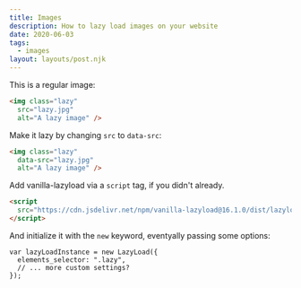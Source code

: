 ```yaml
---
title: Images
description: How to lazy load images on your website
date: 2020-06-03
tags:
  - images
layout: layouts/post.njk
---
```


This is a regular image:

```html
<img class="lazy"
  src="lazy.jpg"
  alt="A lazy image" />
```

Make it lazy by changing `src` to `data-src`:

```html
<img class="lazy"
  data-src="lazy.jpg"
  alt="A lazy image" />
```

Add vanilla-lazyload via a `script` tag, if you didn't already.

```html
<script
  src="https://cdn.jsdelivr.net/npm/vanilla-lazyload@16.1.0/dist/lazyload.min.js">
</script>
```

And initialize it with the `new` keyword, eventyally passing some options:

```js/1
var lazyLoadInstance = new LazyLoad({
  elements_selector: ".lazy",
  // ... more custom settings?
});
```

